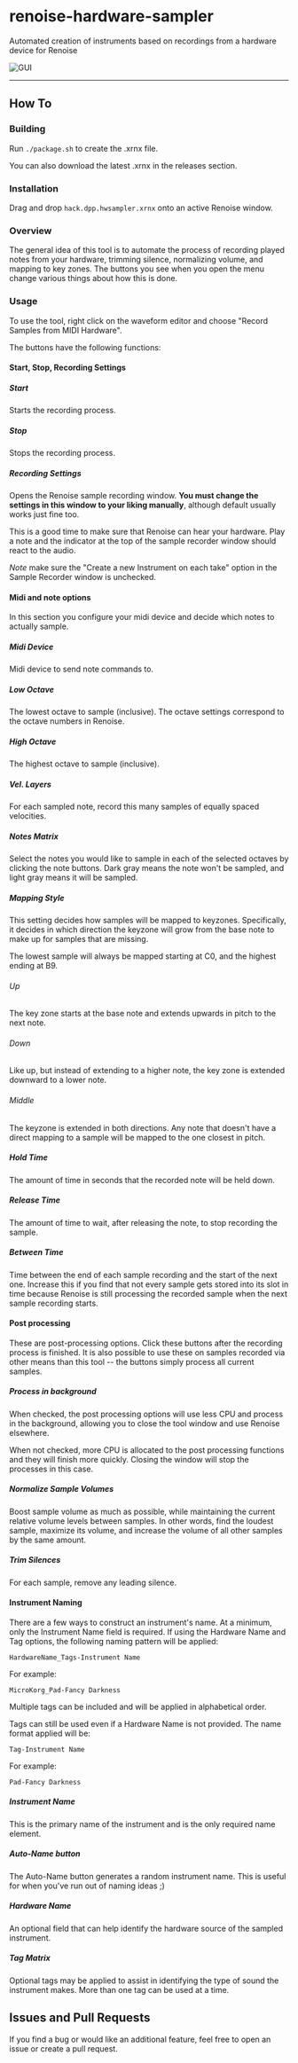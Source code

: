# renoise-hardware-sampler
Automated creation of instruments based on recordings from a hardware device for Renoise

![GUI](img/menu.png)

---

## How To

### Building

Run `./package.sh` to create the .xrnx file.

You can also download the latest .xrnx in the releases section.

### Installation

Drag and drop `hack.dpp.hwsampler.xrnx` onto an active Renoise window.

### Overview

The general idea of this tool is to automate the process of recording played notes from your hardware, trimming silence, normalizing volume, and mapping to key zones. The buttons you see when you open the menu change various things about how this is done.

### Usage

To use the tool, right click on the waveform editor and choose "Record Samples from MIDI Hardware".

The buttons have the following functions:

#### Start, Stop, Recording Settings

##### Start

Starts the recording process.

##### Stop

Stops the recording process.

##### Recording Settings

Opens the Renoise sample recording window. **You must change the settings in this window to your liking manually**, although default usually works just fine too.

This is a good time to make sure that Renoise can hear your hardware. Play a note and the indicator at the top of the sample recorder window should react to the audio.

*Note* make sure the "Create a new Instrument on each take" option in the Sample Recorder window is unchecked.

#### Midi and note options

In this section you configure your midi device and decide which notes to actually sample.

##### Midi Device

Midi device to send note commands to.

##### Low Octave

The lowest octave to sample (inclusive). The octave settings correspond to the octave numbers in Renoise.

##### High Octave

The highest octave to sample (inclusive).

##### Vel. Layers

For each sampled note, record this many samples of equally spaced velocities.

##### Notes Matrix

Select the notes you would like to sample in each of the selected octaves by clicking the note buttons. Dark gray means the note won't be sampled, and light gray means it will be sampled.

##### Mapping Style

This setting decides how samples will be mapped to keyzones. Specifically, it decides in which direction the keyzone will grow from the base note to make up for samples that are missing.

The lowest sample will always be mapped starting at C0, and the highest ending at B9.

###### Up

The key zone starts at the base note and extends upwards in pitch to the next note.

###### Down

Like up, but instead of extending to a higher note, the key zone is extended downward to a lower note.

###### Middle

The keyzone is extended in both directions. Any note that doesn't have a direct mapping to a sample will be mapped to the one closest in pitch.

##### Hold Time

The amount of time in seconds that the recorded note will be held down.

##### Release Time

The amount of time to wait, after releasing the note, to stop recording the sample.

##### Between Time

Time between the end of each sample recording and the start of the next one. Increase this if you find that not every sample gets stored into its slot in time because Renoise is still processing the recorded sample when the next sample recording starts.

#### Post processing

These are post-processing options. Click these buttons after the recording process is finished. It is also possible to use these on samples recorded via other means than this tool -- the buttons simply process all current samples.

##### Process in background

When checked, the post processing options will use less CPU and process in the background, allowing you to close the tool window and use Renoise elsewhere. 

When not checked, more CPU is allocated to the post processing functions and they will finish more quickly. Closing the window will stop the processes in this case.

##### Normalize Sample Volumes

Boost sample volume as much as possible, while maintaining the current relative volume levels between samples. In other words, find the loudest sample, maximize its volume, and increase the volume of all other samples by the same amount.

##### Trim Silences

For each sample, remove any leading silence.

#### Instrument Naming

There are a few ways to construct an instrument's name. At a minimum, only the Instrument Name field is required. If using the Hardware Name and Tag options, the following naming pattern will be applied:

`HardwareName_Tags-Instrument Name`

For example:

```
MicroKorg_Pad-Fancy Darkness
```

Multiple tags can be included and will be applied in alphabetical order.

Tags can still be used even if a Hardware Name is not provided. The name format applied will be:

`Tag-Instrument Name`

For example:

```
Pad-Fancy Darkness
```

##### Instrument Name

This is the primary name of the instrument and is the only required name element.

##### Auto-Name button

The Auto-Name button generates a random instrument name. This is useful for when you've run out of naming ideas ;)

##### Hardware Name

An optional field that can help identify the hardware source of the sampled instrument.

##### Tag Matrix

Optional tags may be applied to assist in identifying the type of sound the instrument makes. More than one tag can be used at a time.

## Issues and Pull Requests

If you find a bug or would like an additional feature, feel free to open an issue or create a pull request.
